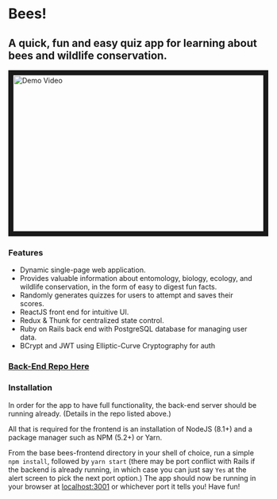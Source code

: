 # Bees!

## A quick, fun and easy quiz app for learning about bees and wildlife conservation.

<a href="http://www.youtube.com/watch?feature=player_embedded&v=NekMMpiNVPg
" target="_blank"><img src="http://img.youtube.com/vi/NekMMpiNVPg/0.jpg" 
alt="Demo Video" width="560" height="315" border="10" /></a>

### Features
* Dynamic single-page web application.
* Provides valuable information about entomology, biology, ecology, and wildlife conservation, in the form of easy to digest fun facts.
* Randomly generates quizzes for users to attempt and saves their scores.
* ReactJS front end for intuitive UI.
* Redux & Thunk for centralized state control.
* Ruby on Rails back end with PostgreSQL database for managing user data.
* BCrypt and JWT using Elliptic-Curve Cryptography for auth

### [Back-End Repo Here](https://github.com/FrankGerold/bees-backend "Bees Back-End")

### Installation
In order for the app to have full functionality, the back-end server should be running already. (Details in the repo listed above.)

All that is required for the frontend is an installation of NodeJS (8.1+) and a package manager such as NPM (5.2+) or Yarn.

From the base bees-frontend directory in your shell of choice, run a simple `npm install`, followed by `yarn start` (there may be  port conflict with Rails if the backend is already running, in which case you can just say `Yes` at the alert screen to pick the next port option.)
The app should now be running in your browser at [localhost:3001](localhost:3001) or whichever port it tells you! Have fun!
